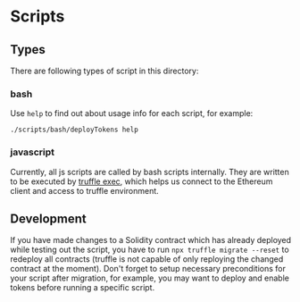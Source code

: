 # Scripts

## Types

There are following types of script in this directory: 

### bash

Use `help` to find out about usage info for each script, for example:

```
./scripts/bash/deployTokens help
```

### javascript

Currently, all js scripts are called by bash scripts internally. They are written to be executed by [truffle exec](https://truffleframework.com/docs/truffle/getting-started/writing-external-scripts), which helps us connect to the Ethereum client and access to truffle environment.

## Development

If you have made changes to a Solidity contract which has already deployed while testing out the script, you have to run `npx truffle migrate --reset` to redeploy all contracts (truffle is not capable of only reploying the changed contract at the moment). Don't forget to setup necessary preconditions for your script after migration, for example, you may want to deploy and enable tokens before running a specific script. 
